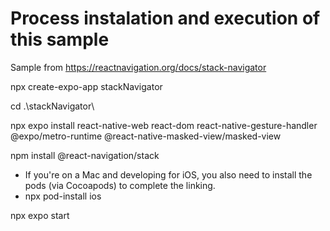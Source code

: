 # Process instalation and execution of this sample

Sample from https://reactnavigation.org/docs/stack-navigator


npx create-expo-app stackNavigator

cd .\stackNavigator\

npx expo install react-native-web react-dom react-native-gesture-handler @expo/metro-runtime @react-native-masked-view/masked-view

npm install @react-navigation/stack


- If you're on a Mac and developing for iOS, you also need to install the pods (via Cocoapods) to complete the linking.
- npx pod-install ios

npx expo start